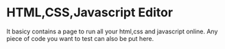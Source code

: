 # HTML,CSS,Javascript Editor
It basicy contains a page to run all your html,css and javascript online. Any piece of code you want to test can also be put here.
